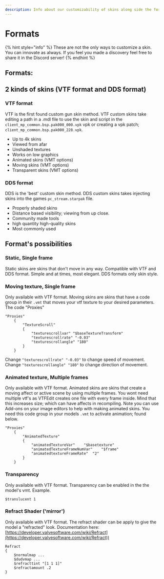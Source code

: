 ```yaml
---
description: Info about our customizability of skins along side the formats.
---
```


# Formats

{% hint style="info" %}
These are not the only ways to customize a skin. You can innovate as always. If you feel you made a discovery feel free to share it in the Discord server!
{% endhint %}

## Formats: <a href="#formats" id="formats"></a>

## 2 kinds of skins (VTF format and DDS format) <a href="#2-kinds-of-skins-vtf-format-and-dds-format" id="2-kinds-of-skins-vtf-format-and-dds-format"></a>

### VTF format <a href="#vtf-format" id="vtf-format"></a>

VTF is the first found custom gun skin method. VTF custom skins take editing a path in a .mdl file to use the skin and script in the `client_mp_common.bsp.pak000_000.vpk` vpk or creating a vpk patch; `client_mp_common.bsp.pak000_228.vpk`.

* Up to 4k skins
* Viewed from afar
* Unshaded textures
* Works on low graphics
* Animated skins (VMT options)
* Moving skins (VMT options)
* Transparent skins (VMT options)

### DDS format <a href="#dds-format" id="dds-format"></a>

DDS is the 'best' custom skin method. DDS custom skins takes injecting skins into the games `pc_stream.starpak` file.

* Properly shaded skins
* Distance based visibility; viewing from up close.
* Community made tools
* high quantity high-quality skins
* Most commonly used

## Format's possibilities <a href="#formats-possibilities" id="formats-possibilities"></a>

### Static, Single frame <a href="#static-single-frame" id="static-single-frame"></a>

Static skins are skins that don't move in any way. Compatible with VTF and DDS format. Simple and at times, most elegant. DDS formats only skin style.

### Moving texture, Single frame <a href="#moving-texture-single-frame" id="moving-texture-single-frame"></a>

Only available with VTF format. Moving skins are skins that have a code group in their `.vmt` that moves your vtf texture to your desired parameters. The code "Proxies"

```
"Proxies"
    {
        "TextureScroll"
        {
            "texturescrollvar" "$baseTextureTransform"
            "texturescrollrate" "-0.03"
            "texturescrollangle" "180"
        }
    }
```

Change `"texturescrollrate" "-0.03"` to change speed of movement. Change `"texturescrollangle" "180"` to change direction of movement.

### Animated texture, Multiple frames <a href="#animated-texture-multiple-frames" id="animated-texture-multiple-frames"></a>

Only available with VTF format. Animated skins are skins that create a moving affect or active scene by using multiple frames. You wont need multiple vtf's as VTFEdit creates one file with every frame inside. Mind that this increases size; which can have affects in recompiling. Note you can use Add-ons on your image editors to help with making animated skins. You need this code group in your models `.vmt` to activate animation; found below.

```
"Proxies"
    {
        "AnimatedTexture"
        {
            "animatedTextureVar"	"$basetexture"
			"animatedTextureFrameNumVar"	"$frame"
			"animatedtextureFrameRate"	"2"
        }
    }
```

### Transparency

Only available with VTF format. Transparency can be enabled in the the model's vmt. Example.

```
$translucent 1
```

### Refract Shader ('mirror')

Only available with VTF format. The refract shader can be apply to give the model a "refracted" look. Documentation here: [https://developer.valvesoftware.com/wiki/Refract](https://developer.valvesoftware.com/wiki/Refract))

```
Refract
{
	$normalmap ...
	$dudvmap ...
	$refracttint "[1 1 1]"
	$refractamount .2
}
```

